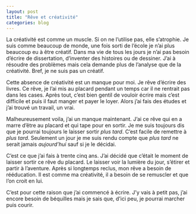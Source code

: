 ```yaml
---
layout: post
title: "Rêve et créativité"
categories: blog
---
```


La créativité est comme un muscle. Si on ne l’utilise pas, elle s’atrophie.  Je suis comme beaucoup de monde, une fois sorti de l’école je n’ai plus beaucoup eu à être créatif. Dans ma vie de tous les jours je n’ai pas besoin d’écrire de dissertation, d’inventer des histoires ou de dessiner. J’ai à résoudre des problèmes mais cela demande plus de l’analyse que de la créativité. Bref, je ne suis pas un créatif.

Cette absence de créativité est un manque pour moi. Je rêve d’écrire des livres. Ce rêve, je l’ai mis au placard pendant un temps car il ne rentrait pas dans les cases. Après tout, c’est bien gentil de vouloir écrire mais c’est difficile et puis il faut manger et payer le loyer. Alors j’ai fais des études et j’ai trouvé un travail, un vrai.

Malheureusement voila, j’ai un manque maintenant. J’ai ce rêve qui en a marre d’être au placard et qui tape pour en sortir. Je me suis toujours dis que je pourrai toujours le laisser sortir *plus tard*. C’est facile de remettre à *plus tard*. Seulement un jour je me suis rendu compte que *plus tard* ne serait jamais *aujourd’hui* sauf si je le décidai.

C’est ce que j’ai fais à trente cinq ans. J’ai décidé que c’était le moment de laisser sortir ce rêve du placard. Le laisser voir la lumière du jour, s’étirer et partir à l’aventure. Après si longtemps reclus, mon rêve a besoin de rééducation. Il est comme ma créativité, il a besoin de se remuscler et que l’on croit en lui.

C’est pour cette raison que j’ai commencé à écrire. J’y vais à petit pas, j’ai encore besoin de béquilles mais je sais que, d’ici peu, je pourrai marcher puis courir.